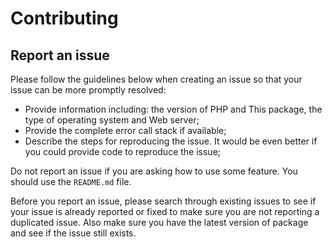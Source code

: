 # Contributing

## Report an issue

Please follow the guidelines below when creating an issue so that your issue can be more promptly resolved:
* Provide information including: the version of PHP and This package, the type of operating system and Web server;
* Provide the complete error call stack if available;
* Describe the steps for reproducing the issue. It would be even better if you could provide code to reproduce the issue;

Do not report an issue if you are asking how to use some feature. You should use the `README.md` file.

Before you report an issue, please search through existing issues to see if your issue is already reported or fixed to make sure you are not reporting a duplicated issue. Also make sure you have the latest version of package and see if the issue still exists.
